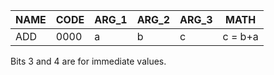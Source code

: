 | NAME | CODE | ARG_1| ARG_2 | ARG_3 |   MATH  |
|------|------|------|-------|-------|---------|
| ADD  | 0000 |  a   |   b   |   c   | c = b+a |


Bits 3 and 4 are for immediate values.
